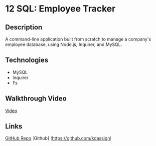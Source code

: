 # 12 SQL: Employee Tracker

## Description

A command-line application built from scratch to manage a company's employee database, using Node.js, Inquirer, and MySQL.

## Technologies
- MySQL
- Inquirer
- Fs

## Walkthrough Video

[Video](https://drive.google.com/file/d/1snPV2iAkLCwd7pjf7Y5NButtaF8harr_/view)

## Links 

[GitHub Repo](https://github.com/kdassign/HW12-EMS)
[Github] (https://github.com/kdassign)